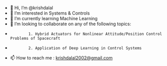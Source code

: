 - 👋 Hi, I’m @krishdalal
- 👀 I’m interested in Systems & Controls
- 🌱 I’m currently learning Machine Learning
- 💞️ I’m looking to collaborate on any of the following topics:
-             1. Hybrid Actuators for Nonlinear Attitude/Position Control Problems of Spacecraft
-             2. Application of Deep Learning in Control Systems
- 📫 How to reach me : krishdalal2002@gmail.com

